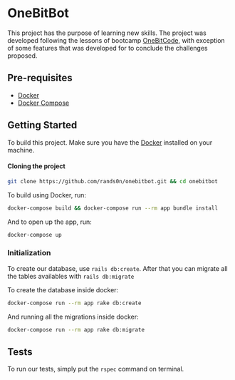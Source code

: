# OneBitBot

This project has the purpose of learning new skills. The project was developed following the lessons of bootcamp [OneBitCode](http://onebitcode.com/), with exception of some features that was developed for to conclude the challenges proposed.

## Pre-requisites

- [Docker](https://docker.com)
- [Docker Compose](https://docs.docker.com/compose)

## Getting Started

To build this project. Make sure you have the [Docker](https://docker.com) installed on your machine.

#### Cloning the project

```bash
git clone https://github.com/rands0n/onebitbot.git && cd onebitbot
```

To build using Docker, run:

```bash
docker-compose build && docker-compose run --rm app bundle install
```

And to open up the app, run:

```bash
docker-compose up
```

### Initialization

To create our database, use `rails db:create`. After that you can migrate all the tables availables with `rails db:migrate`

To create the database inside docker:

```bash
docker-compose run --rm app rake db:create
```

And running all the migrations inside docker:

```bash
docker-compose run --rm app rake db:migrate
```

## Tests

To run our tests, simply put the `rspec` command on terminal.

